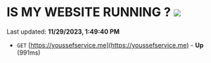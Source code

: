 # IS MY WEBSITE RUNNING ? [![](https://img.shields.io/static/v1?label=Sponsor&message=%E2%9D%A4&logo=GitHub&color=%23fe8e86)](https://github.com/sponsors/<username>)

Last updated: **11/29/2023, 1:49:40 PM**

- `GET` [https://youssefservice.me](https://youssefservice.me) - **Up** (991ms)

